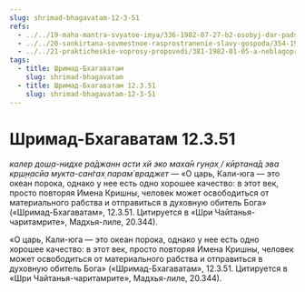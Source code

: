 ```yaml
---
slug: shrimad-bhagavatam-12-3-51
refs:
  - ../../19-maha-mantra-svyatoe-imya/336-1982-07-27-b2-osobyj-dar-padshim-lyudyam-kali-yugi.md
  - ../../20-sankirtana-sovmestnoe-rasprostranenie-slavy-gospoda/354-1981-11-12-b3-printsip-sankirtany-v-svyashhennyh-pisaniyah.md
  - ../../21-prakticheskie-voprosy-propovedi/381-1982-01-05-a-neblagopriyatnye-obstoyatelstva-podcherkivayut-duhovnoe-velichie-lichnosti.md
tags:
  - title: Шримад-Бхагаватам
    slug: shrimad-bhagavatam
  - title: Шримад-Бхагаватам 12.3.51
    slug: shrimad-bhagavatam-12-3-51
---
```


# Шримад-Бхагаватам 12.3.51

*калер дош̣а-нидхе ра̄джанн асти хй эко маха̄н гун̣ах̣ / кӣртана̄д эва кр̣ш̣н̣асйа мукта-сан̇гах̣ парам̇ враджет* — «О царь, Кали-юга — это океан порока, однако у нее есть одно хорошее качество: в этот век, просто повторяя Имена Кришны, человек может освободиться от материального рабства и отправиться в духовную обитель Бога» («Шримад-Бхагаватам», 12.3.51. Цитируется в «Шри Чайтанья-чаритамрите», Мадхья-лиле, 20.344).

«О царь, Кали-юга — это океан порока, однако у нее есть одно хорошее качество: в этот век, просто повторяя Имена Кришны, человек может освободиться от материального рабства и отправиться в духовную обитель Бога» («Шримад-Бхагаватам», 12.3.51. Цитируется в «Шри Чайтанья-чаритамрите», Мадхья-лиле, 20.344).

